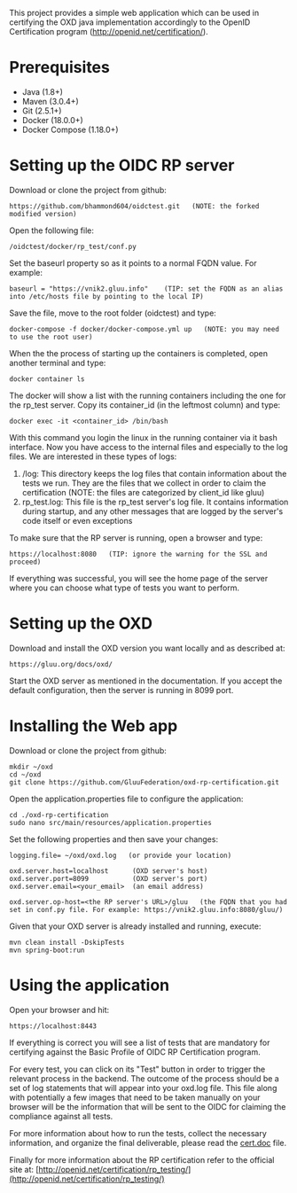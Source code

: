 This project provides a simple web application which can be used in certifying the OXD java implementation accordingly to the OpenID Certification program (http://openid.net/certification/). 

# Prerequisites

- Java (1.8+)
- Maven (3.0.4+)
- Git (2.5.1+)
- Docker (18.0.0+)
- Docker Compose (1.18.0+)

# Setting up the OIDC RP server
Download or clone the project from github:

````
https://github.com/bhammond604/oidctest.git   (NOTE: the forked modified version)
````

Open the following file:

````
/oidctest/docker/rp_test/conf.py
````

Set the baseurl property so as it points to a normal FQDN value. For example:

````
baseurl = "https://vnik2.gluu.info"    (TIP: set the FQDN as an alias into /etc/hosts file by pointing to the local IP)
````

Save the file, move to the root folder (oidctest) and type:

````
docker-compose -f docker/docker-compose.yml up   (NOTE: you may need to use the root user)
````

When the the process of starting up the containers is completed, open another terminal and type:

````
docker container ls
````

The docker will show a list with the running containers including the one for the rp_test server. Copy its container_id (in the leftmost column) and type:

````
docker exec -it <container_id> /bin/bash
````

With this command you login the linux in the running container via it bash interface. Now you have access to the internal files and especially to the log files. We are interested in these types of logs:

1. /log:  This directory keeps the log files that contain information about the tests we run. They are the files that we collect in order to claim the certification (NOTE: the files are categorized by client_id like gluu)
2. rp_test.log: This file is the rp_test server's log file. It contains information during startup, and any other messages that are logged by the server's code itself or even exceptions

To make sure that the RP server is running, open a browser and type:

````
https://localhost:8080   (TIP: ignore the warning for the SSL and proceed)
````

If everything was successful, you will see the home page of the server where you can choose what type of tests you want to perform.

# Setting up the OXD
Download and install the OXD version you want locally and as described at:

````
https://gluu.org/docs/oxd/
````

Start the OXD server as mentioned in the documentation. If you accept the default configuration, then the server is running in 8099 port.

# Installing the Web app
Download or clone the project from github:

````
mkdir ~/oxd 
cd ~/oxd 
git clone https://github.com/GluuFederation/oxd-rp-certification.git
````

Open the application.properties file to configure the application:

````
cd ./oxd-rp-certification
sudo nano src/main/resources/application.properties
````

Set the following properties and then save your changes:

````
logging.file= ~/oxd/oxd.log   (or provide your location)

oxd.server.host=localhost      (OXD server's host)
oxd.server.port=8099           (OXD server's port)
oxd.server.email=<your_email>  (an email address)

oxd.server.op-host=<the RP server's URL>/gluu   (the FQDN that you had set in conf.py file. For example: https://vnik2.gluu.info:8080/gluu/)
````

Given that your OXD server is already installed and running, execute:

````
mvn clean install -DskipTests
mvn spring-boot:run
````

# Using the application

Open your browser and hit:

````
https://localhost:8443
````

If everything is correct you will see a list of tests that are mandatory for certifying against the Basic Profile of OIDC RP Certification program.

For every test, you can click on its "Test" button in order to trigger the relevant process in the backend. The outcome of the process should be a set of log statements that will appear into your oxd.log file. This file along with potentially a few images that need to be taken manually on your browser will be the information that will be sent to the OIDC for claiming the compliance against all tests.

For more information about how to run the tests, collect the necessary information, and organize the final deliverable, please read the [cert.doc](https://github.com/GluuFederation/oxd-rp-certification/tree/master/doc/cert.doc) file.

Finally for more information about the RP certification refer to the official site at: 
[http://openid.net/certification/rp_testing/](http://openid.net/certification/rp_testing/)
